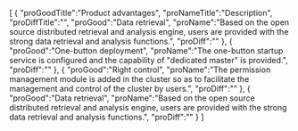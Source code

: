 [
	{
		"proGoodTitle":"Product advantages",
		"proNameTitle":"Description",
		"proDiffTitle":"",
		"proGood":"Data retrieval",
		"proName":"Based on the open source distributed retrieval and analysis engine, users are provided with the strong data retrieval and analysis functions.",
		"proDiff":""
	},
	{
		"proGood":"One-button deployment",
		"proName":"The one-button startup service is configured and the capability of \"dedicated master\" is provided.",
		"proDiff":""
	},
	{
		"proGood":"Right control",
		"proName":"The permission management module is added in the cluster so as to facilitate the management and control of the cluster by users.",
		"proDiff":""
	},
	{
		"proGood":"Data retrieval",
		"proName":"Based on the open source distributed retrieval and analysis engine, users are provided with the strong data retrieval and analysis functions.",
		"proDiff":""
	}
]